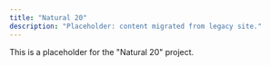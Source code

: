 ```yaml
---
title: "Natural 20"
description: "Placeholder: content migrated from legacy site."
---
```


This is a placeholder for the "Natural 20" project.
